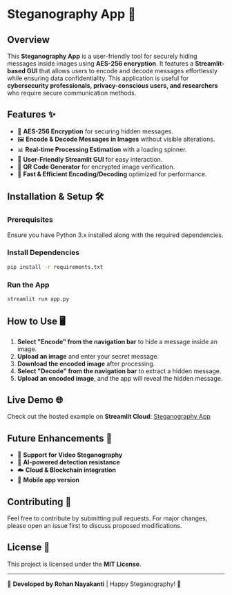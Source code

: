 # Steganography App 🚀

## Overview
This **Steganography App** is a user-friendly tool for securely hiding messages inside images using **AES-256 encryption**. It features a **Streamlit-based GUI** that allows users to encode and decode messages effortlessly while ensuring data confidentiality. This application is useful for **cybersecurity professionals, privacy-conscious users, and researchers** who require secure communication methods.

## Features ✨
- 🔐 **AES-256 Encryption** for securing hidden messages.
- 🖼 **Encode & Decode Messages in Images** without visible alterations.
- 📊 **Real-time Processing Estimation** with a loading spinner.
- 📂 **User-Friendly Streamlit GUI** for easy interaction.
- 🔎 **QR Code Generator** for encrypted image verification.
- 🚀 **Fast & Efficient Encoding/Decoding** optimized for performance.

## Installation & Setup 🛠️
### Prerequisites
Ensure you have Python 3.x installed along with the required dependencies.

### Install Dependencies
```bash
pip install -r requirements.txt
```

### Run the App
```bash
streamlit run app.py
```

## How to Use 🖥️
1. **Select "Encode" from the navigation bar** to hide a message inside an image.
2. **Upload an image** and enter your secret message.
3. **Download the encoded image** after processing.
4. **Select "Decode" from the navigation bar** to extract a hidden message.
5. **Upload an encoded image**, and the app will reveal the hidden message.

## Live Demo 🌐
Check out the hosted example on **Streamlit Cloud**: [Steganography App](https://steganographyapp.streamlit.app)

## Future Enhancements 🔮
- 🎥 **Support for Video Steganography**
- 🤖 **AI-powered detection resistance**
- ☁️ **Cloud & Blockchain integration**
- 📱 **Mobile app version**

## Contributing 🤝
Feel free to contribute by submitting pull requests. For major changes, please open an issue first to discuss proposed modifications.

## License 📜
This project is licensed under the **MIT License**.

---
🚀 **Developed by Rohan Nayakanti** | Happy Steganography! 🔐

